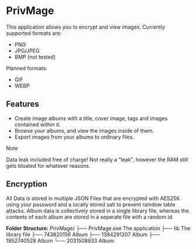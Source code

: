 # PrivMage
This application allows you to encrypt and view images. Currently supported formats are:
- PNG
- JPG/JPEG
- BMP (not tested)

Planned formats:
- GIF
- WEBP

## Features
- Create image albums with a title, cover image, tags and images contained within it.
- Browse your albums, and view the images inside of them.
- Export images from your albums to ordinary files.
> [!NOTE]
> Data leak included free of charge! Not really a "leak", however the RAM still gets bloated for whatever reasons.

## Encryption
All Data is stored in multiple JSON Files that are encrypted with AES256 using your password and a locally stored salt to prevent raindow table attacks.
Album data is collectively stored in a single library file, whereas the contents of each album are stored in a seperate file with a random id.

**Folder Structure:**
PrivMage/
├── PrivMage.exe  The application
├── lib           The library file
├── 743820156     Album
├── 1384291207    Album
├── 1952740528    Album
└── 2031508933    Album

